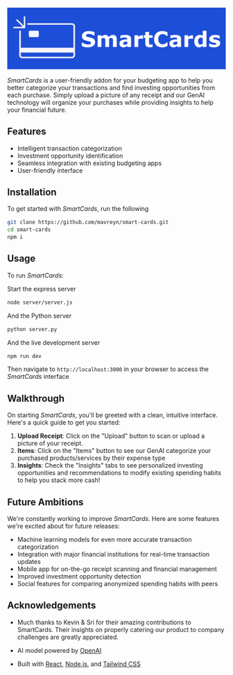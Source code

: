 ![SmartCards Banner](src/assets/SmartCards_Banner.png)

_SmartCards_ is a user-friendly addon for your budgeting app to help you better categorize your transactions and find investing opportunities from each purchase. Simply upload a picture of any receipt and our GenAI technology will organize your purchases while providing insights to help your financial future.

## Features

- Intelligent transaction categorization
- Investment opportunity identification
- Seamless integration with existing budgeting apps
- User-friendly interface

## Installation

To get started with _SmartCards_, run the following

```bash
git clone https://github.com/mavreyn/smart-cards.git
cd smart-cards
npm i
```

## Usage

To run _SmartCards_:

Start the express server
```bash
node server/server.js
```
And the Python server
```bash
python server.py
```
And the live development server
```bash
npm run dev
```

Then navigate to `http://localhost:3000` in your browser to access the _SmartCards_ interface

## Walkthrough

On starting _SmartCards_, you'll be greeted with a clean, intuitive interface. Here's a quick guide to get you started:

1. **Upload Receipt**: Click on the "Upload" button to scan or upload a picture of your receipt.
2. **Items**: Click on the "Items" button to see our GenAI categorize your purchased products/services by their expense type
3. **Insights**: Check the "Insights" tabs to see personalized investing opportunities and recommendations to modify existing spending habits to help you stack more cash!


## Future Ambitions

We're constantly working to improve _SmartCards_. Here are some features we're excited about for future releases:

- Machine learning models for even more accurate transaction categorization
- Integration with major financial institutions for real-time transaction updates
- Mobile app for on-the-go receipt scanning and financial management
- Improved investment opportunity detection
- Social features for comparing anonymized spending habits with peers

## Acknowledgements

- Much thanks to Kevin & Sri for their amazing contributions to SmartCards. Their insights on properly catering our product to company challenges are greatly appreciated.

- AI model powered by [OpenAI](https://openai.com/)
- Built with [React](https://reactjs.org/), [Node.js](https://nodejs.org/), and [Tailwind CSS](https://tailwindcss.com/)
